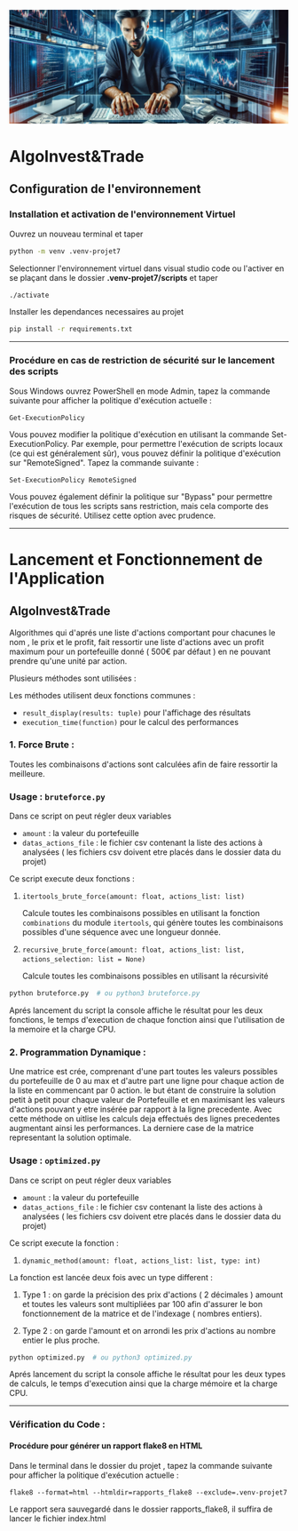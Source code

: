 ![image](./assets/img.png)

# AlgoInvest&Trade

## Configuration de l'environnement

### Installation et activation de l'environnement Virtuel
Ouvrez un nouveau terminal et taper  
```bash
python -m venv .venv-projet7
```
Selectionner l'environnement virtuel dans visual studio code ou l'activer en se plaçant dans le dossier **.venv-projet7/scripts** et taper
```bash
./activate
```
Installer les dependances necessaires au projet
```bash
pip install -r requirements.txt
```

---

### Procédure en cas de restriction de sécurité sur le lancement des scripts

Sous Windows ouvrez PowerShell en mode Admin, tapez la commande suivante pour afficher la politique d'exécution actuelle :
```
Get-ExecutionPolicy
```

Vous pouvez modifier la politique d'exécution en utilisant la commande Set-ExecutionPolicy. Par exemple, pour permettre l'exécution de scripts locaux (ce qui est généralement sûr), vous pouvez définir la politique d'exécution sur "RemoteSigned". Tapez la commande suivante :
```
Set-ExecutionPolicy RemoteSigned
```

Vous pouvez également définir la politique sur "Bypass" pour permettre l'exécution de tous les scripts sans restriction, mais cela comporte des risques de sécurité. Utilisez cette option avec prudence.

---



# Lancement et Fonctionnement de l'Application

## AlgoInvest&Trade

Algorithmes qui d'aprés une liste d'actions comportant pour chacunes le nom , le prix et le profit, fait ressortir une liste d'actions avec un profit maximum pour un portefeuille donné ( 500€ par défaut ) en ne pouvant prendre qu'une unité par action.

Plusieurs méthodes sont utilisées :

Les méthodes utilisent deux fonctions communes :

* `result_display(results: tuple)` pour l'affichage des résultats
* `execution_time(function)` pour le calcul des performances

### 1.  **Force Brute :** 
Toutes les combinaisons d'actions sont calculées afin de faire ressortir la meilleure.

### Usage : `bruteforce.py`

Dans ce script on peut régler deux variables

* `amount` : la valeur du portefeuille
* `datas_actions_file` : le fichier csv contenant la liste des actions à analysées ( les fichiers csv doivent etre placés dans le dossier data du projet)

Ce script execute deux fonctions : 

1. `itertools_brute_force(amount: float, actions_list: list)`

    Calcule toutes les combinaisons possibles en utilisant la fonction `combinations` du module `itertools`, qui génère toutes les combinaisons possibles d'une séquence avec une longueur donnée.

2. `recursive_brute_force(amount: float, actions_list: list, actions_selection: list = None)`

    Calcule toutes les combinaisons possibles en utilisant la récursivité

```bash
python bruteforce.py  # ou python3 bruteforce.py
```

Aprés lancement du script la console affiche le résultat pour les deux fonctions, le temps d'execution de chaque fonction ainsi que l'utilisation de la memoire et la charge CPU.




### 2. **Programmation Dynamique :** 
Une matrice est crée, comprenant d'une part toutes les valeurs possibles du portefeuille de 0 au max et d'autre part une ligne pour chaque action de la liste en commencant par 0 action.
le but étant de construire la solution petit à petit pour chaque valeur de Portefeuille et en maximisant les valeurs d'actions pouvant y etre insérée par rapport à la ligne precedente.
Avec cette méthode on uitlise les calculs deja effectués des lignes precedentes augmentant ainsi les performances.
La derniere case de la matrice representant la solution optimale.

### Usage : `optimized.py`

Dans ce script on peut régler deux variables

* `amount` : la valeur du portefeuille
* `datas_actions_file` : le fichier csv contenant la liste des actions à analysées ( les fichiers csv doivent etre placés dans le dossier data du projet)

Ce script execute la fonction : 

1. `dynamic_method(amount: float, actions_list: list, type: int)`

La fonction est lancée deux fois avec un type different :

1. Type 1 : on garde la précision des prix d'actions ( 2 décimales )
    amount et toutes les valeurs sont multipliées par 100 afin d'assurer le bon fonctionnement de la matrice et de l'indexage ( nombres entiers).

2. Type 2 : on garde l'amount et on arrondi les prix d'actions au nombre entier le plus proche.


```bash
python optimized.py  # ou python3 optimized.py
```

Aprés lancement du script la console affiche le résultat pour les deux types de calculs, le temps d'execution ainsi que la charge mémoire et la charge CPU.

---- 

### Vérification du Code : 

#### Procédure pour générer un rapport flake8 en HTML


Dans le terminal dans le dossier du projet , tapez la commande suivante pour afficher la politique d'exécution actuelle :
```
flake8 --format=html --htmldir=rapports_flake8 --exclude=.venv-projet7
```
Le rapport sera sauvegardé dans le dossier rapports_flake8, il suffira de lancer le fichier index.html


